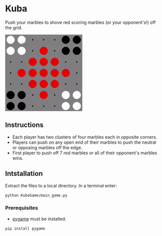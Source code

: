 # Kuba

Push your marbles to shove red scoring marbles (or your opponent's!) off the grid.

![Gameplay](/assets/gameplay.gif)

## Instructions

- Each player has two clusters of four marbles each in opposite corners.
- Players can push on any open end of their marbles to push the neutral or opposing marbles off the edge.
- First player to push off 7 red marbles or all of their opponent's marbles wins.

## Intstallation

Extract the files to a local directory. In a terminal enter:

```bash
python KubaGame/main_game.py
```

### Prerequisites

- [pygame](https://www.pygame.org/news) must be installed.

```bash
pip install pygame
```

